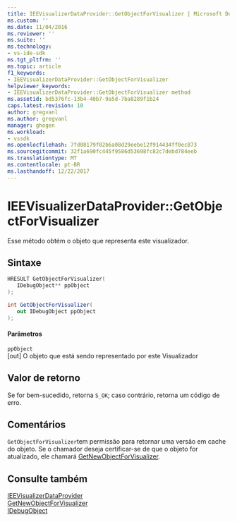```yaml
---
title: IEEVisualizerDataProvider::GetObjectForVisualizer | Microsoft Docs
ms.custom: ''
ms.date: 11/04/2016
ms.reviewer: ''
ms.suite: ''
ms.technology:
- vs-ide-sdk
ms.tgt_pltfrm: ''
ms.topic: article
f1_keywords:
- IEEVisualizerDataProvider::GetObjectForVisualizer
helpviewer_keywords:
- IEEVisualizerDataProvider::GetObjectForVisualizer method
ms.assetid: bd5376fc-13b4-40b7-9a5d-7ba8289f1b24
caps.latest.revision: 10
author: gregvanl
ms.author: gregvanl
manager: ghogen
ms.workload:
- vssdk
ms.openlocfilehash: 7fd08179f02b6a08d29eebe12f914434ff0ec873
ms.sourcegitcommit: 32f1a690fc445f9586d53698fc82c7debd784eeb
ms.translationtype: MT
ms.contentlocale: pt-BR
ms.lasthandoff: 12/22/2017
---
```

# <a name="ieevisualizerdataprovidergetobjectforvisualizer"></a>IEEVisualizerDataProvider::GetObjectForVisualizer
Esse método obtém o objeto que representa este visualizador.  
  
## <a name="syntax"></a>Sintaxe  
  
```cpp  
HRESULT GetObjectForVisualizer(  
   IDebugObject** ppObject  
);  
```  
  
```csharp  
int GetObjectForVisualizer(  
   out IDebugObject ppObject  
);  
```  
  
#### <a name="parameters"></a>Parâmetros  
 `ppObject`  
 [out] O objeto que está sendo representado por este Visualizador  
  
## <a name="return-value"></a>Valor de retorno  
 Se for bem-sucedido, retorna `S_OK`; caso contrário, retorna um código de erro.  
  
## <a name="remarks"></a>Comentários  
 `GetObjectForVisualizer`tem permissão para retornar uma versão em cache do objeto. Se o chamador deseja certificar-se de que o objeto for atualizado, ele chamará [GetNewObjectForVisualizer](../../../extensibility/debugger/reference/ieevisualizerdataprovider-getnewobjectforvisualizer.md).  
  
## <a name="see-also"></a>Consulte também  
 [IEEVisualizerDataProvider](../../../extensibility/debugger/reference/ieevisualizerdataprovider.md)   
 [GetNewObjectForVisualizer](../../../extensibility/debugger/reference/ieevisualizerdataprovider-getnewobjectforvisualizer.md)   
 [IDebugObject](../../../extensibility/debugger/reference/idebugobject.md)